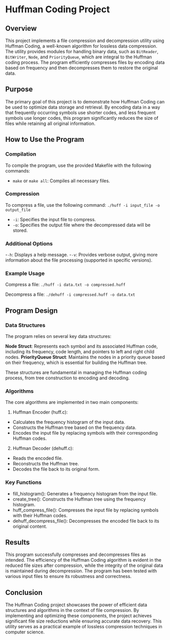 # Huffman Coding Project

## Overview

This project implements a file compression and decompression utility using Huffman Coding, a well-known algorithm for lossless data compression.
The utility provides modules for handling binary data, such as `BitReader`, `BitWriter`, `Node`, and `PriorityQueue`, which are integral to the Huffman coding process.
The program efficiently compresses files by encoding data based on frequency and then decompresses them to restore the original data.

## Purpose

The primary goal of this project is to demonstrate how Huffman Coding can be used to optimize data storage and retrieval. By encoding data in a way that frequently occurring symbols use shorter codes, 
and less frequent symbols use longer codes, this program significantly reduces the size of files while retaining all original information.

## How to Use the Program

### Compilation

To compile the program, use the provided Makefile with the following commands:
- `make` or `make all`: Compiles all necessary files.

### Compression

To compress a file, use the following command:
`./huff -i input_file -o output_file`

- `-i`: Specifies the input file to compress.
- `-o`: Specifies the output file where the decompressed data will be stored.

### Additional Options
-`-h`: Displays a help message.
-`-v`: Provides verbose output, giving more information about the file processing (supported in specific versions).

### Example Usage

Compress a file:
`./huff -i data.txt -o compressed.huff`

Decompress a file:
`./dehuff -i compressed.huff -o data.txt`

## Program Design

### Data Structures

The program relies on several key data structures:

**Node Struct**: Represents each symbol and its associated Huffman code, including its frequency, code length, and pointers to left and right child nodes.
**PriorityQueue Struct**: Maintains the nodes in a priority queue based on their frequency, which is essential for building the Huffman tree.

These structures are fundamental in managing the Huffman coding process, from tree construction to encoding and decoding.

### Algorithms

The core algorithms are implemented in two main components:

1. Huffman Encoder (huff.c):
  - Calculates the frequency histogram of the input data.
  - Constructs the Huffman tree based on the frequency data.
  - Encodes the input file by replacing symbols with their corresponding Huffman codes.
   
2. Huffman Decoder (dehuff.c):
  - Reads the encoded file.
  - Reconstructs the Huffman tree.
  - Decodes the file back to its original form.

### Key Functions

- fill_histogram(): Generates a frequency histogram from the input file.
- create_tree(): Constructs the Huffman tree using the frequency histogram.
- huff_compress_file(): Compresses the input file by replacing symbols with their Huffman codes.
- dehuff_decompress_file(): Decompresses the encoded file back to its original content.

## Results

This program successfully compresses and decompresses files as intended. The efficiency of the Huffman Coding algorithm is evident in the reduced file sizes after compression, 
while the integrity of the original data is maintained during decompression. The program has been tested with various input files to ensure its robustness and correctness.

## Conclusion

The Huffman Coding project showcases the power of efficient data structures and algorithms in the context of file compression. By implementing and optimizing these components, 
the project achieves significant file size reductions while ensuring accurate data recovery. This utility serves as a practical example of lossless compression techniques in computer science.


